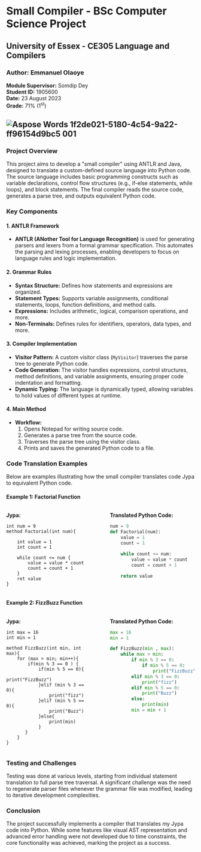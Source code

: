 

# Small Compiler - BSc Computer Science Project

## University of Essex - CE305 Language and Compilers

### Author: Emmanuel Olaoye  
**Module Supervisor:** Somdip Dey  
**Student ID:** 1905600  
**Date:** 23 August 2023  
**Grade:** 71% (1<sup>st</sup>) 

![Aspose Words 1f2de021-5180-4c54-9a22-ff96154d9bc5 001](https://github.com/Emmanuelolaoye/Jypa/assets/33904106/478de2c9-de7f-4787-a7dc-ae0b7a58fa36)
---

### Project Overview

This project aims to develop a "small compiler" using ANTLR and Java, designed to translate a custom-defined source language into Python code. The source language includes basic programming constructs such as variable declarations, control flow structures (e.g., if-else statements, while loops), and block statements. The final compiler reads the source code, generates a parse tree, and outputs equivalent Python code.

### Key Components

#### 1. ANTLR Framework
   - **ANTLR (ANother Tool for Language Recognition)** is used for generating parsers and lexers from a formal grammar specification. This automates the parsing and lexing processes, enabling developers to focus on language rules and logic implementation.

#### 2. Grammar Rules
   - **Syntax Structure:** Defines how statements and expressions are organized.
   - **Statement Types:** Supports variable assignments, conditional statements, loops, function definitions, and method calls.
   - **Expressions:** Includes arithmetic, logical, comparison operations, and more.
   - **Non-Terminals:** Defines rules for identifiers, operators, data types, and more.

#### 3. Compiler Implementation
   - **Visitor Pattern:** A custom visitor class (`MyVisitor`) traverses the parse tree to generate Python code.
   - **Code Generation:** The visitor handles expressions, control structures, method definitions, and variable assignments, ensuring proper code indentation and formatting.
   - **Dynamic Typing:** The language is dynamically typed, allowing variables to hold values of different types at runtime.

#### 4. Main Method
   - **Workflow:**
     1. Opens Notepad for writing source code.
     2. Generates a parse tree from the source code.
     3. Traverses the parse tree using the visitor class.
     4. Prints and saves the generated Python code to a file.

### Code Translation Examples

Below are examples illustrating how the small compiler translates code Jypa to equivalent Python code.

#### Example 1: Factorial Function

<div style="display: flex; justify-content: space-between;">

<div style="width: 45%; padding-right: 10px;">

**Jypa:**
```plaintext
int num = 9
method Factorial(int num){

    int value = 1
    int count = 1
    
    while count <= num {
        value = value * count
        count = count + 1
    }
    ret value
}
```

</div>

<div style="width: 45%; padding-left: 10px;">

**Translated Python Code:**
```python
num = 9
def Factorial(num):
    value = 1
    count = 1

    while count <= num:
        value = value * count
        count = count + 1

    return value
```

</div>
</div>

#### Example 2: FizzBuzz Function

<div style="display: flex; justify-content: space-between;">

<div style="width: 45%; padding-right: 10px;">

**Jypa:**
```plaintext
int max = 16
int min = 1

method FizzBuzz(int min, int max){
    for (max > min; min++){
        if(min % 3 == 0 ) {
            if(min % 5 == 0){
                print("FizzBuzz")
            }elif (min % 3 == 0){
                print("fizz")
            }elif (min % 5 == 0){
                print("Buzz")
            }else{
                print(min)
            }
       }
    }
}
```

</div>

<div style="width: 45%; padding-left: 10px;">

**Translated Python Code:**
```python
max = 16
min = 1

def FizzBuzz(min , max):
    while max > min:
        if min % 3 == 0:
            if min % 5 == 0:
                print("FizzBuzz")
        elif min % 3 == 0:
            print("fizz")
        elif min % 5 == 0:
            print("Buzz")
        else:
            print(min)
        min = min + 1
```

</div>
</div>

### Testing and Challenges

Testing was done at various levels, starting from individual statement translation to full parse tree traversal. A significant challenge was the need to regenerate parser files whenever the grammar file was modified, leading to iterative development complexities.

### Conclusion

The project successfully implements a compiler that translates my Jypa code into Python. While some features like visual AST representation and advanced error handling were not developed due to time constraints, the core functionality was achieved, marking the project as a success.
